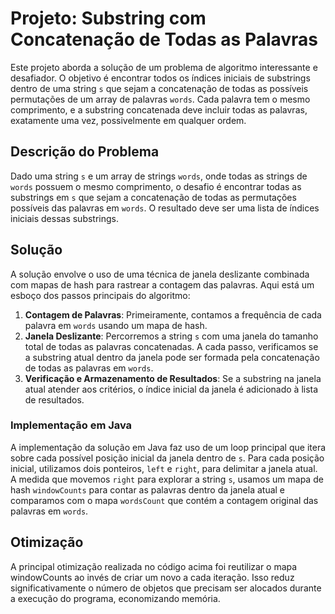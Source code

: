 # Projeto: Substring com Concatenação de Todas as Palavras

Este projeto aborda a solução de um problema de algoritmo interessante e desafiador. O objetivo é encontrar todos os índices iniciais de substrings dentro de uma string `s` que sejam a concatenação de todas as possíveis permutações de um array de palavras `words`. Cada palavra tem o mesmo comprimento, e a substring concatenada deve incluir todas as palavras, exatamente uma vez, possivelmente em qualquer ordem.

## Descrição do Problema

Dado uma string `s` e um array de strings `words`, onde todas as strings de `words` possuem o mesmo comprimento, o desafio é encontrar todas as substrings em `s` que sejam a concatenação de todas as permutações possíveis das palavras em `words`. O resultado deve ser uma lista de índices iniciais dessas substrings.

## Solução

A solução envolve o uso de uma técnica de janela deslizante combinada com mapas de hash para rastrear a contagem das palavras. Aqui está um esboço dos passos principais do algoritmo:

1. **Contagem de Palavras**: Primeiramente, contamos a frequência de cada palavra em `words` usando um mapa de hash.
2. **Janela Deslizante**: Percorremos a string `s` com uma janela do tamanho total de todas as palavras concatenadas. A cada passo, verificamos se a substring atual dentro da janela pode ser formada pela concatenação de todas as palavras em `words`.
3. **Verificação e Armazenamento de Resultados**: Se a substring na janela atual atender aos critérios, o índice inicial da janela é adicionado à lista de resultados.

### Implementação em Java

A implementação da solução em Java faz uso de um loop principal que itera sobre cada possível posição inicial da janela dentro de `s`. Para cada posição inicial, utilizamos dois ponteiros, `left` e `right`, para delimitar a janela atual. A medida que movemos `right` para explorar a string `s`, usamos um mapa de hash `windowCounts` para contar as palavras dentro da janela atual e comparamos com o mapa `wordsCount` que contém a contagem original das palavras em `words`.

## Otimização

A principal otimização realizada no código acima foi reutilizar o mapa windowCounts ao invés de criar um novo a cada iteração. Isso reduz significativamente o número de objetos que precisam ser alocados durante a execução do programa, economizando memória.
